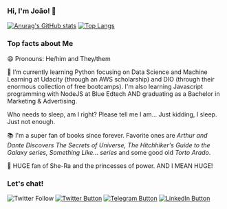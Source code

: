 ### Hi, I'm João! 👋
[![Anurag's GitHub stats](https://github-readme-stats.vercel.app/api?username=joaodath&show_icons=true&theme=dark)](https://github.com/anuraghazra/github-readme-stats)
[![Top Langs](https://github-readme-stats.vercel.app/api/top-langs/?username=joaodath&theme=dark&layout=compact)](https://github.com/anuraghazra/github-readme-stats)

### Top facts about Me
😄 Pronouns: He/him and They/them

🌱 I’m currently learning Python focusing on Data Science and Machine Learning
at Udacity (through an AWS scholarship) and DIO (through their enormous 
collection of free bootcamps). I'm also learning Javascript programming with 
NodeJS at Blue Edtech AND graduating as a Bachelor in Marketing & Advertising.

Who needs to sleep, am I right? Please tell me I am...
Just kidding, I sleep. Just not enough.

📚 I'm a super fan of books since forever. Favorite ones are _Arthur and Dante
Discovers The Secrets of Universe, The Hitchhiker's Guide to the Galaxy series,
Something Like... series_ and some good old _Torto Arado_.

👸 HUGE fan of She-Ra and the princesses of power. AND I MEAN HUGE!

### Let's chat!

![Twitter Follow](https://img.shields.io/twitter/follow/joaodath?style=social)
[![Twitter Button](https://img.shields.io/badge/Twitter-1DA1F2?style=for-the-badge&logo=twitter&logoColor=white)](https://twitter.com/joaodath)
[![Telegram Button](https://img.shields.io/badge/Telegram-2CA5E0?style=for-the-badge&logo=telegram&logoColor=white)](https://t.me/joaodath)
[![LinkedIn Button](https://img.shields.io/badge/LinkedIn-0077B5?style=for-the-badge&logo=linkedin&logoColor=white)](https://linkedin.com/in/joaodath)
